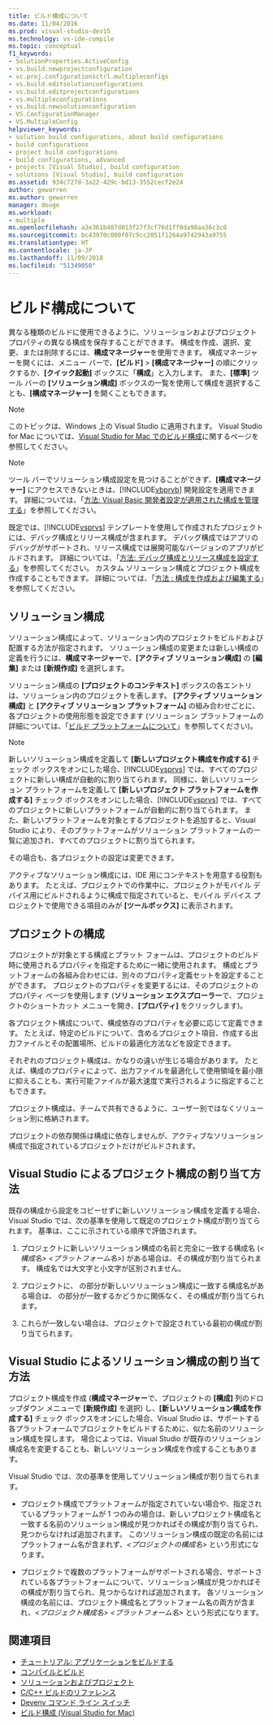 ```yaml
---
title: ビルド構成について
ms.date: 11/04/2016
ms.prod: visual-studio-dev15
ms.technology: vs-ide-compile
ms.topic: conceptual
f1_keywords:
- SolutionProperties.ActiveConfig
- vs.build.newprojectconfiguration
- vc.proj.configurationsctrl.multipleconfigs
- vs.build.editsolutionconfigurations
- vs.build.editprojectconfigurations
- vs.multipleconfigurations
- vs.build.newsolutionconfiguration
- VS.ConfigurationManager
- VS.MultipleConfig
helpviewer_keywords:
- solution build configurations, about build configurations
- build configurations
- project build configurations
- build configurations, advanced
- projects [Visual Studio], build configuration
- solutions [Visual Studio], build configuration
ms.assetid: 934c727d-3a22-429c-bd13-3552cecf2e24
author: gewarren
ms.author: gewarren
manager: douge
ms.workload:
- multiple
ms.openlocfilehash: a3e361b407d013f27f3cf76d1ff0da98aa36c3c8
ms.sourcegitcommit: bc43970c000f07c9cc2051f1264a9742943a9755
ms.translationtype: HT
ms.contentlocale: ja-JP
ms.lasthandoff: 11/09/2018
ms.locfileid: "51349050"
---
```

# <a name="understand-build-configurations"></a>ビルド構成について

異なる種類のビルドに使用できるように、ソリューションおよびプロジェクト プロパティの異なる構成を保存することができます。 構成を作成、選択、変更、または削除するには、**構成マネージャー**を使用できます。 構成マネージャーを開くには、メニュー バーで、**[ビルド]** > **[構成マネージャー]** の順にクリックするか、**[クイック起動]** ボックスに「**構成**」と入力します。 また、**[標準]** ツール バーの **[ソリューション構成]** ボックスの一覧を使用して構成を選択することも、**[構成マネージャー]** を開くこともできます。

> [!NOTE]
> このトピックは、Windows 上の Visual Studio に適用されます。 Visual Studio for Mac については、[Visual Studio for Mac でのビルド構成](/visualstudio/mac/configurations)に関するページを参照してください。

> [!NOTE]
> ツール バーでソリューション構成設定を見つけることができず、**[構成マネージャー]** にアクセスできないときは、[!INCLUDE[vbprvb](../code-quality/includes/vbprvb_md.md)] 開発設定を適用できます。 詳細については、「[方法: Visual Basic 開発者設定が適用された構成を管理する](../ide/how-to-manage-build-configurations-with-visual-basic-developer-settings-applied.md)」を参照してください。

既定では、[!INCLUDE[vsprvs](../code-quality/includes/vsprvs_md.md)] テンプレートを使用して作成されたプロジェクトには、デバッグ構成とリリース構成が含まれます。 デバッグ構成ではアプリのデバッグがサポートされ、リリース構成では展開可能なバージョンのアプリがビルドされます。 詳細については、「[方法: デバッグ構成とリリース構成を設定する](../debugger/how-to-set-debug-and-release-configurations.md)」を参照してください。 カスタム ソリューション構成とプロジェクト構成を作成することもできます。 詳細については、「[方法 : 構成を作成および編集する](../ide/how-to-create-and-edit-configurations.md)」を参照してください。

## <a name="solution-configurations"></a>ソリューション構成

ソリューション構成によって、ソリューション内のプロジェクトをビルドおよび配置する方法が指定されます。 ソリューション構成の変更または新しい構成の定義を行うには、**構成マネージャー**で、**[アクティブ ソリューション構成]** の **[編集]** または **[新規作成]** を選択します。

ソリューション構成の **[プロジェクトのコンテキスト]** ボックスの各エントリは、ソリューション内のプロジェクトを表します。 **[アクティブ ソリューション構成]** と **[アクティブ ソリューション プラットフォーム]** の組み合わせごとに、各プロジェクトの使用形態を設定できます  (ソリューション プラットフォームの詳細については、「[ビルド プラットフォームについて](../ide/understanding-build-platforms.md)」を参照してください)。

> [!NOTE]
> 新しいソリューション構成を定義して **[新しいプロジェクト構成を作成する]** チェック ボックスをオンにした場合、[!INCLUDE[vsprvs](../code-quality/includes/vsprvs_md.md)] では、すべてのプロジェクトに新しい構成が自動的に割り当てられます。 同様に、新しいソリューション プラットフォームを定義して **[新しいプロジェクト プラットフォームを作成する]** チェック ボックスをオンにした場合、[!INCLUDE[vsprvs](../code-quality/includes/vsprvs_md.md)] では、すべてのプロジェクトに新しいプラットフォームが自動的に割り当てられます。 また、新しいプラットフォームを対象とするプロジェクトを追加すると、Visual Studio により、そのプラットフォームがソリューション プラットフォームの一覧に追加され、すべてのプロジェクトに割り当てられます。
>
> その場合も、各プロジェクトの設定は変更できます。

アクティブなソリューション構成には、IDE 用にコンテキストを用意する役割もあります。 たとえば、プロジェクトでの作業中に、プロジェクトがモバイル デバイス用にビルドされるように構成で指定されていると、モバイル デバイス プロジェクトで使用できる項目のみが **[ツールボックス]** に表示されます。

## <a name="project-configurations"></a>プロジェクトの構成
 プロジェクトが対象とする構成とプラット フォームは、プロジェクトのビルド時に使用されるプロパティを指定するために一緒に使用されます。 構成とプラットフォームの各組み合わせには、別々のプロパティ定義セットを設定することができます。 プロジェクトのプロパティを変更するには、そのプロジェクトのプロパティ ページを使用します  (**ソリューション エクスプローラー**で、プロジェクトのショートカット メニューを開き、**[プロパティ]** をクリックします)。

 各プロジェクト構成について、構成依存のプロパティを必要に応じて定義できます。 たとえば、特定のビルドについて、含めるプロジェクト項目、作成する出力ファイルとその配置場所、ビルドの最適化方法などを設定できます。

 それぞれのプロジェクト構成は、かなりの違いが生じる場合があります。 たとえば、構成のプロパティによって、出力ファイルを最適化して使用領域を最小限に抑えることも、実行可能ファイルが最大速度で実行されるように指定することもできます。

 プロジェクト構成は、チームで共有できるように、ユーザー別ではなくソリューション別に格納されます。

 プロジェクトの依存関係は構成に依存しませんが、アクティブなソリューション構成で指定されているプロジェクトだけがビルドされます。

## <a name="how-visual-studio-assigns-project-configurations"></a>Visual Studio によるプロジェクト構成の割り当て方法
 既存の構成から設定をコピーせずに新しいソリューション構成を定義する場合、Visual Studio では、次の基準を使用して既定のプロジェクト構成が割り当てられます。 基準は、ここに示されている順序で評価されます。

1.  プロジェクトに新しいソリューション構成の名前と完全に一致する構成名 (*\<構成名> \<プラットフォーム名>*) がある場合は、その構成が割り当てられます。 構成名では大文字と小文字が区別されません。

2.  プロジェクトに、 の部分が新しいソリューション構成に一致する構成名がある場合は、 の部分が一致するかどうかに関係なく、その構成が割り当てられます。

3.  これらが一致しない場合は、プロジェクトで設定されている最初の構成が割り当てられます。

## <a name="how-visual-studio-assigns-solution-configurations"></a>Visual Studio によるソリューション構成の割り当て方法
 プロジェクト構成を作成 (**構成マネージャー**で、プロジェクトの **[構成]** 列のドロップダウン メニューで **[新規作成]** を選択) し、**[新しいソリューション構成を作成する]** チェック ボックスをオンにした場合、Visual Studio は、サポートする各プラットフォームでプロジェクトをビルドするために、似た名前のソリューション構成を探します。 場合によっては、Visual Studio が既存のソリューション構成名を変更することも、新しいソリューション構成を作成することもあります。

 Visual Studio では、次の基準を使用してソリューション構成が割り当てられます。

-   プロジェクト構成でプラットフォームが指定されていない場合や、指定されているプラットフォームが 1 つのみの場合は、新しいプロジェクト構成名と一致する名前のソリューション構成が見つかればその構成が割り当てられ、見つからなければ追加されます。 このソリューション構成の既定の名前にはプラットフォーム名が含まれず、*\<プロジェクトの構成名>* という形式になります。

-   プロジェクトで複数のプラットフォームがサポートされる場合、サポートされている各プラットフォームについて、ソリューション構成が見つかればその構成が割り当てられ、見つからなければ追加されます。 各ソリューション構成の名前には、プロジェクト構成名とプラットフォーム名の両方が含まれ、*\<プロジェクト構成名> \<プラットフォーム名>* という形式になります。

## <a name="see-also"></a>関連項目

- [チュートリアル: アプリケーションをビルドする](../ide/walkthrough-building-an-application.md)
- [コンパイルとビルド](../ide/compiling-and-building-in-visual-studio.md)
- [ソリューションおよびプロジェクト](../ide/solutions-and-projects-in-visual-studio.md)
- [C/C++ ビルドのリファレンス](/cpp/build/reference/c-cpp-building-reference)
- [Devenv コマンド ライン スイッチ](../ide/reference/devenv-command-line-switches.md)
- [ビルド構成 (Visual Studio for Mac)](/visualstudio/mac/configurations)